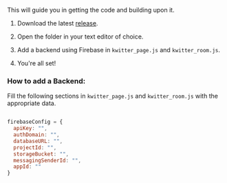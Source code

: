 This will guide you in getting the code and building upon it.

1. Download the latest <a href="https://github.com/Project-LetsChat/LetsChat/releases/">release</a>.

2. Open the folder in your text editor of choice.

3. Add a backend using Firebase in <code>kwitter_page.js</code> and <code>kwitter_room.js</code>.

4. You're all set!

### How to add a Backend:

Fill the following sections in <code>kwitter_page.js</code> and <code>kwitter_room.js</code> with the appropriate data.

```JavaScript

firebaseConfig = {
  apiKey: "",
  authDomain: "",
  databaseURL: "",
  projectId: "",
  storageBucket: "",
  messagingSenderId: "",
  appId: ""
}
```